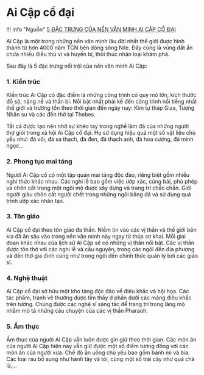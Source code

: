 # Ai Cập cổ đại 

!!! info "Nguồn"
    [5 ĐẶC TRƯNG CỦA NỀN VĂN MINH AI CẬP CỔ ĐẠI](https://www.facebook.com/dulichaicap2022/posts/108118035209717/)


Ai Cập là một trong những nền văn minh lâu đời nhất thế giới được hình thành từ hơn 4000 năm TCN bên dòng sông Nile. Đây cũng là vùng đất ẩn chứa nhiều điều thú vị và huyền bí, thôi thúc nhân loại khám phá.

Sau đây là 5 đặc trưng nổi trội của nền văn minh Ai Cập:

### 1. Kiến trúc

Kiến trúc Ai Cập có đặc điểm là những công trình có quy mô lớn, kích thước đồ sộ, nặng nề và thần bí. Nổi bật nhất phải kể đến công trình nổi tiếng nhất thế giới và trường tồn theo thời gian đến ngày nay: Kim tự tháp Giza, Tượng Nhân sư và các đền thờ tại Thebes.

Tất cả được tạo nên nhờ sự khéo tay trong nghề làm đá của những người thợ giỏi trong xã hội Ai Cập cổ đại. Họ sử dụng hiệu quả một số vật liệu chủ yếu như: đá vôi, đá sa thạch, đá đen, đá thạch anh, đá hoa cương, đá minh ngọc...

### 2. Phong tục mai táng

Người Ai Cập cổ có một tập quán mai táng độc đáo, riêng biệt gồm nhiều nghi thức khác nhau. Các nghi lễ bao gồm việc ướp xác, cúng bái, phù phép và chôn cất trong một ngôi mộ được xây dựng và trang trí chắc chắn. Giới người giàu chôn cất người chết trong những ngôi bằng đá và sử dụng quá trình ướp xác nhân tạo.

### 3. Tôn giáo

Ai Cập cổ đại theo tôn giáo đa thần. Niềm tin vào các vị thần và thế giới bên kia đã ăn sâu vào trong nền văn minh này ngay từ thủa sơ khai. Mỗi giai đoạn khác nhau của lịch sử Ai Cập sẽ có những vị thần nổi bật. Các vị thần được tôn thờ với các nghi lễ và cầu nguyện, trong các ngôi đền địa phương và đền thờ gia đình cũng như trong ngôi đền chính thức quản lý bởi các giáo sĩ.

### 4. Nghệ thuật

Ai Cập cổ đại sở hữu một kho tàng độc đáo về điêu khắc và hội họa. Các tác phẩm, tranh vẽ thường được tìm thấy ở phần dưới các mảng điêu khắc trên tường. Chúng được các nghệ sĩ sáng tác để trang trí trong lăng mộ nhằm mô tả những câu chuyện của các vị thần Pharaoh.

### 5. Ẩm thực

Ẩm thực của người Ai Cập vẫn luôn được gìn giữ theo thời gian. Các món ăn của người Ai Cập hiện nay vẫn giữ được một số điểm tương đồng với các món ăn của người xưa. Chế độ ăn uống chủ yếu bao gồm bánh mì và bia. Các loại rau bổ sung như hành tây và tỏi, cùng một số trái cây như quả chà là,...